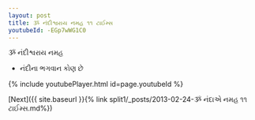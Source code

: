 ```yaml
---
layout: post
title: ૐ નંદીશ્વરાય નમહ ૧૧ ટાઈમ્સ
youtubeId: -EGp7wWG1C0
---
```

 
 
 ૐ નંદીશ્વરાય નમહ  
 
 -  નંદીના ભગવાન કોણ છે 
 
  
 
  
 
 
 
 
 
 


{% include youtubePlayer.html id=page.youtubeId %}
 
[Next]({{ site.baseurl }}{% link  split1/_posts/2013-02-24-ૐ નંદાએ નમહ ૧૧ ટાઈમ્સ.md%})
 
